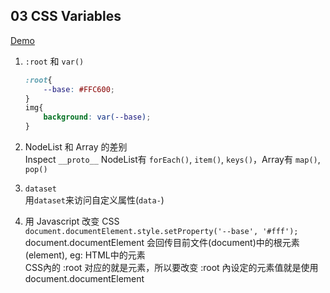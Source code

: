 ## 03 CSS Variables
[Demo](https://joannewsj.github.io/JavaScript30/03%20-%20CSS%20Variables/)  


1. `:root` 和 `var()`

    ``` css
    :root{
        --base: #FFC600;
    }
    img{
        background: var(--base);
    }
    ```
2. NodeList 和 Array 的差别  
Inspect ``__proto__`` NodeList有 `forEach()`, `item()`, `keys()`，Array有 `map()`, `pop()`  

3. `dataset`  
用`dataset`来访问自定义属性(`data-`)  

4. 用 Javascript 改变 CSS  
`document.documentElement.style.setProperty('--base', '#fff');`  
document.documentElement 会回传目前文件(document)中的根元素(element), eg: HTML中的元素  
CSS內的 :root 对应的就是元素，所以要改变 :root 內设定的元素值就是使用document.documentElement
